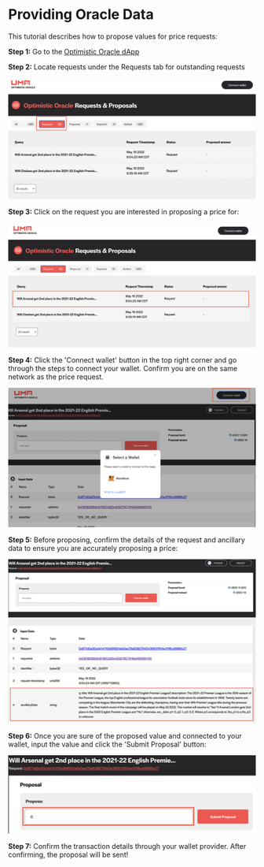 # Providing Oracle Data

This tutorial describes how to propose values for price requests:

**Step 1:** Go to the [Optimistic Oracle dApp](https://oracle.umaproject.org/)

**Step 2:** Locate requests under the Requests tab for outstanding requests

![](<../.gitbook/assets/image (4).png>)

**Step 3:** Click on the request you are interested in proposing a price for:

![](<../.gitbook/assets/image (6).png>)

**Step 4:** Click the 'Connect wallet' button in the top right corner and go through the steps to connect your wallet. Confirm you are on the same network as the price request.

![](<../.gitbook/assets/image (5).png>)

**Step 5:** Before proposing, confirm the details of the request and ancillary data to ensure you are accurately proposing a price:

![](<../.gitbook/assets/image (3).png>)

**Step 6:** Once you are sure of the proposed value and connected to your wallet, input the value and click the 'Submit Proposal' button:

![](../.gitbook/assets/image.png)

**Step 7:** Confirm the transaction details through your wallet provider. After confirming, the proposal will be sent!
